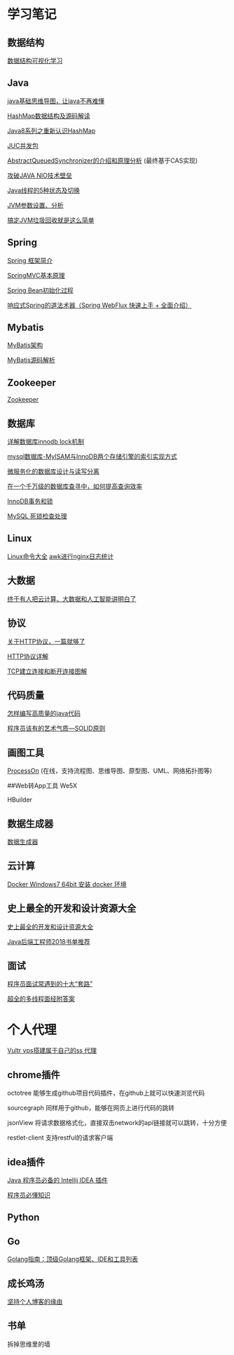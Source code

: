 # 学习笔记


## 数据结构
[数据结构可视化学习](https://www.cs.usfca.edu/~galles/visualization/Algorithms.html)

## Java
[java基础思维导图，让java不再难懂](https://www.jianshu.com/p/6a589ffbf34c)

[HashMap数据结构及源码解读](https://www.cnblogs.com/rogerluo1986/p/5851300.html)

[Java8系列之重新认识HashMap](http://www.importnew.com/20386.html)

[JUC并发包](https://www.jianshu.com/p/c60f41af86c2)

[AbstractQueuedSynchronizer的介绍和原理分析](http://ifeve.com/introduce-abstractqueuedsynchronizer/) (最终基于CAS实现)

[攻破JAVA NIO技术壁垒](http://www.importnew.com/19816.html)

[Java线程的5种状态及切换](https://blog.csdn.net/pange1991/article/details/53860651)

[JVM参数设置、分析](http://www.cnblogs.com/redcreen/archive/2011/05/04/2037057.html)


[搞定JVM垃圾回收就是这么简单](https://juejin.im/post/5b85ea54e51d4538dd08f601)

## Spring
[Spring 框架简介](https://www.ibm.com/developerworks/cn/java/wa-spring1/)

[SpringMVC基本原理](https://www.cnblogs.com/t3306/p/7244134.html)

[Spring Bean初始化过程](https://www.cnblogs.com/fyx158497308/p/3977391.html)

[响应式Spring的道法术器（Spring WebFlux 快速上手 + 全面介绍）](http://blog.51cto.com/liukang/2090163)

[](http://projectreactor.io/docs/core/release/api/reactor/core/publisher/Flux.html#method.summary)

[](https://htmlpreview.github.io/?https://github.com/get-set/reactor-core/blob/master-zh/src/docs/index.html)

## Mybatis
[MyBatis架构](https://blog.csdn.net/heiyueya/article/details/68958451)

[MyBatis源码解析](https://www.cnblogs.com/question-sky/p/7251399.html?utm_source=itdadao&utm_medium=referral)

## Zookeeper
[Zookeeper](https://www.cnblogs.com/davidwang456/p/4966465.html)

## 数据库

[详解数据库innodb lock机制](https://my.oschina.net/u/2342969/blog/1813772)

[mysql数据库-MyISAM与InnoDB两个存储引擎的索引实现方式](https://blog.csdn.net/chenchaofuck1/article/details/51385261)

[微服务化的数据库设计与读写分离](https://mp.weixin.qq.com/s/z8HQK4W4S9EKRB87mgKylA)

[在一个千万级的数据库查寻中，如何提高查询效率](https://mp.weixin.qq.com/s/CGnjblo7qj2NOx9Gsh6IKA)

[InnoDB事务和锁](https://www.cnblogs.com/itfenqing/p/6802497.html)

[MySQL 死锁检查处理](https://blog.csdn.net/kk185800961/article/details/79528841)

## Linux
[Linux命令大全](http://man.linuxde.net/)
[awk进行nginx日志统计](https://www.cnblogs.com/276815076/p/6410179.html)

## 大数据
[终于有人把云计算、大数据和人工智能讲明白了](https://mp.weixin.qq.com/s/74_MLeDGcHPEAYbokFONkQ)

## 协议
[关于HTTP协议，一篇就够了](https://www.cnblogs.com/ranyonsue/p/5984001.html)

[HTTP协议详解](https://www.cnblogs.com/wangning528/p/6388464.html)

[TCP建立连接和断开连接图解](https://www.cnblogs.com/LCCRNblog/p/5228648.html)

## 代码质量
[怎样编写高质量的java代码](http://www.cnblogs.com/leefreeman/p/3585032.html)

[程序员该有的艺术气质—SOLID原则](http://www.cnblogs.com/lanxuezaipiao/archive/2013/06/09/3128665.html)

## 画图工具
[ProcessOn](https://www.processon.com/) (在线，支持流程图、思维导图、原型图、UML、网络拓扑图等)

##Web转App工具
We5X

HBuilder

## 数据生成器
[数据生成器](https://gitee.com/ysc/data-generator) 

## 云计算
[Docker Windows7 64bit 安装 docker 环境](https://testerhome.com/topics/11050)



## 史上最全的开发和设计资源大全
[史上最全的开发和设计资源大全](https://mp.weixin.qq.com/s/cjaj_-gX6MhqMXSrqchFbg)

[Java后端工程师2018书单推荐](https://mp.weixin.qq.com/s/n1l-wi-uyXGb0KG94EZ9wg)

## 面试
[程序员面试常遇到的十大“套路”](https://mp.weixin.qq.com/s?__biz=MzI3ODcxMzQzMw==&mid=2247485988&idx=2&sn=7ffb75e90f52bcd8d71065e69d876ecd&chksm=eb538f12dc2406041c4617b92d3536b1851ab57cb9887908421c9da10f03caed93babd0740e9&mpshare=1&scene=1&srcid=0522yPiMBn594V9cpzGgmKdp#rd)

[超全的多线程面经附答案](https://mp.weixin.qq.com/s/TOdZEI7-TSozEnedKmY-Vg)

# 个人代理
[Vultr vps搭建属于自己的ss 代理](https://segmentfault.com/a/1190000015067117?utm_source=tag-newest)

## chrome插件
octotree
能够生成github项目代码插件，在github上就可以快速浏览代码

sourcegraph
同样用于github，能够在网页上进行代码的跳转

jsonView
将请求数据格式化，直接双击network的api链接就可以跳转，十分方便

restlet-client
支持restful的请求客户端

## idea插件
[Java 程序员必备的 Intellij IDEA 插件](https://mp.weixin.qq.com/s/7l5YcIcaL3DC3FW106BP-Q)

[程序员必懂知识](https://github.com/mtdvio/every-programmer-should-know)

## Python

## Go
[Golang指南：顶级Golang框架、IDE和工具列表](https://www.itcodemonkey.com/article/1053.html)

## 成长鸡汤
[坚持个人博客的缘由](https://my.oschina.net/u/1859679/blog/1596033)

## 书单
拆掉思维里的墙

